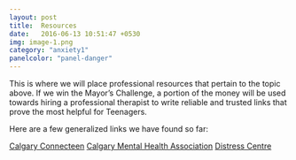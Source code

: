 ```yaml
---
layout: post
title:  Resources
date:   2016-06-13 10:51:47 +0530
img: image-1.png
category: "anxiety1"
panelcolor: "panel-danger"
---
```

This is where we will place professional resources that pertain to the topic above. If we win the Mayor’s Challenge, a portion of the money will be used towards hiring a professional therapist to write reliable and trusted links that prove the most helpful for Teenagers.  

Here are a few generalized links we have found so far:

<a href="https://calgaryconnecteen.com/" class="btn btn-success">Calgary Connecteen</a>
<a href="http://cmha.calgary.ab.ca/" class="btn btn-info">Calgary Mental Health Association</a>
<a href="https://www.distresscentre.com/" class="btn btn-warning">Distress Centre</a>


